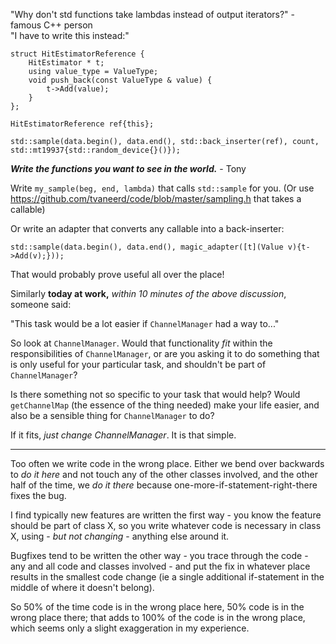 "Why don't std functions take lambdas instead of output iterators?" - famous C++ person  
"I have to write this instead:" 

    struct HitEstimatorReference {
        HitEstimator * t;
        using value_type = ValueType;
        void push_back(const ValueType & value) {
            t->Add(value);
        }
    };

    HitEstimatorReference ref{this};
            
    std::sample(data.begin(), data.end(), std::back_inserter(ref), count, std::mt19937{std::random_device{}()});
    
**_Write the functions you want to see in the world._** - Tony

Write `my_sample(beg, end, lambda)` that calls `std::sample` for you.
(Or use https://github.com/tvaneerd/code/blob/master/sampling.h that takes a callable)

Or write an adapter that converts any callable into a back-inserter:

    std::sample(data.begin(), data.end(), magic_adapter([t](Value v){t->Add(v);}));
    
That would probably prove useful all over the place!


Similarly **today at work,** _within 10 minutes of the above discussion_, someone said:

"This task would be a lot easier if `ChannelManager` had a way to..."

So look at `ChannelManager`.  Would that functionality *fit* within the responsibilities of `ChannelManager`,
or are you asking it to do something that is only useful for your particular task, and shouldn't be part of `ChannelManager`?

Is there something not so specific to your task that would help?  Would `getChannelMap` (the essence of the thing needed) make your life easier,
and also be a sensible thing for `ChannelManager` to do?

If it fits, _just change ChannelManager_. It is that simple.

---

Too often we write code in the wrong place.  Either we bend over backwards to _do it here_ and not touch any of the other classes involved,
and the other half of the time, we _do it there_ because one-more-if-statement-right-there fixes the bug.

I find typically new features are written the first way - you know the feature should be part of class X,
so you write whatever code is necessary in class X, using - _but not changing_ - anything else around it.

Bugfixes tend to be written the other way - you trace through the code - any and all code and classes involved - and put the fix
in whatever place results in the smallest code change (ie a single additional if-statement in the middle of where it doesn't belong).

So 50% of the time code is in the wrong place here, 50% code is in the wrong place there;
that adds to 100% of the code is in the wrong place, which seems only a slight exaggeration in my experience.

